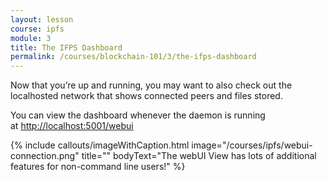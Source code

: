 ```yaml
---
layout: lesson
course: ipfs
module: 3
title: The IFPS Dashboard
permalink: /courses/blockchain-101/3/the-ifps-dashboard
---
```



<span><span class="openingParagraph">
Now that you’re up and running, you may want to also check out the localhosted network that shows connected peers and files stored.</span>

You can view the dashboard whenever the daemon is running at <a href="http://localhost:5001/webui" target="_blank" rel="noopener noreferrer">http://localhost:5001/webui</a>

{% include callouts/imageWithCaption.html
	image="/courses/ipfs/webui-connection.png"
	title=""
	bodyText="The webUI View has lots of additional features for non-command line users!"
%}
